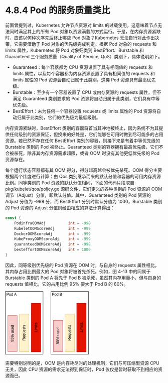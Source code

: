 [1]: /images/chapter_4/资源需求和资源限额即OOM.drawio.png

# 4.8.4 Pod 的服务质量类比

前面曾提到过，Kubernetes 允许节点资源对 limits 的过载使用，这意味着节点无法同时满足其上的所有 Pod 对象以资源满载的方式运行。于是，在内存资源紧缺时，应该以何种次序先后终止哪些 Pod 对象？Kubernetes 无法自行对此作出决策，它需要借助于 Pod 对象的优先级完成判定。根据 Pod 对象的 requests 和 limits 属性，Kubernetes 将 Pod 对象归类到 BestEffort、Burstable 和 Guaranteed 三个服务质量（Quality of Service, QoS）类别下，具体说明如下。

* Guaranteed：每个容器都为 CPU 资源设置了具有相同值的 requests 和 limits 属性，以及每个容器都为内存资源设置了具有相同值的 requests 和 limits 属性的 Pod 资源会自动归属于此类别，这类 Pod 资源具有最高优先级。
* Burstable：至少有一个容器设置了 CPU 或内存资源的 requests 属性，但不满足 Guaranteed 类别要求的 Pod 资源将自动归属于此类别，它们具有中等优先级。
* BestEffort：未为任何一个容器设置 requests 或 limits 属性的 Pod 资源将自动归属于此类别，它们的优先级为最低级别。

内存资源紧缺时，BestEffort 类别的容器将首当其冲地被终止，因为系统不为其提供任何级别的资源保证，但换来的好处是，它们能够在可用时做到尽可能多的占用资源。若已然不存在任何 BestEffort 类别的容器，则接下来是有着中等优先级的 Burstable 类别的 Pod 被终止。Guaranteed 类别的容器拥有最高优先级，它们不会被杀死，除非其内存资源需求超限，或者 OOM 时没有其他更低优先级的 Pod 资源存在。

每个运行状态容器都有其 OOM 得分，得分越高越会被优先杀死。OOM 得分主要根据两个纬度进行计算：由 Qos 类别继承而来的默认分值和容器的可用内存资源比例。同等类别的 Pod 资源的默认分值相同，下面的代码片段取自 pkg/kubelet/qos/policy.go 源码文件，它们定义的各种类别的 Pod 资源的 OOM 调节（Adjust）分值，即默认分值。其中，Guaranteed 类别的 Pod 资源的 Adjust 分值为 -998 分，而 BestEffort 分别时默认分值为 1000，Burstable 类别的 Pod 资源的 Adjust 分值则经由相应的算法计算得出：

```go
const {
    PodinfraOOMAdj          int = -998
    KubeletOOMScoreAdj      int = -999
    DockerOOMScoreAdj       int = -999
    KubeProxyOOMScoreAdj    int = -999
    guaranteedOOMScoreAdj   int = -998
    besteffortOOMScoreAdj   int = 1000
}
```

因此，同等级别优先级的 Pod 资源在 OOM 时，与自身的 requests 属性相比，其内存占用比例最大的 Pod 对象将被首先杀死。例如，图 4-13 中的同属于 Burstable 类别的 Pod A 将先于 Pod B 被杀死，虽然其内存用量小，但与自身的 requests 值相比，它的占用比例 95% 要大于 Pod B 的 80%。

![资源需求和资源限额及OOM][1]

需要特别说明的是，OOM 是内存耗尽时的处理机制，它们与可压缩型资源 CPU 无关，因此 CPU 资源的需求无法得到保证时，Pod 仅仅是暂时获取不到相应的资源而已。